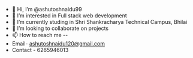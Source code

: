 - 👋 Hi, I’m @ashutoshnaidu99
- 👀 I’m interested in Full stack web development
- 🌱 I’m currently studing in Shri Shankracharya Technical Campus, Bhilai
- 💞️ I’m looking to collaborate on projects 
- 📫 How to reach me --
- Email- ashutoshnaidu120@gmail.com
- Contact - 6265946013

<!---
ashutoshnaidu99/ashutoshnaidu99 is a ✨ special ✨ repository because its `README.md` (this file) appears on your GitHub profile.
You can click the Preview link to take a look at your changes.
--->
